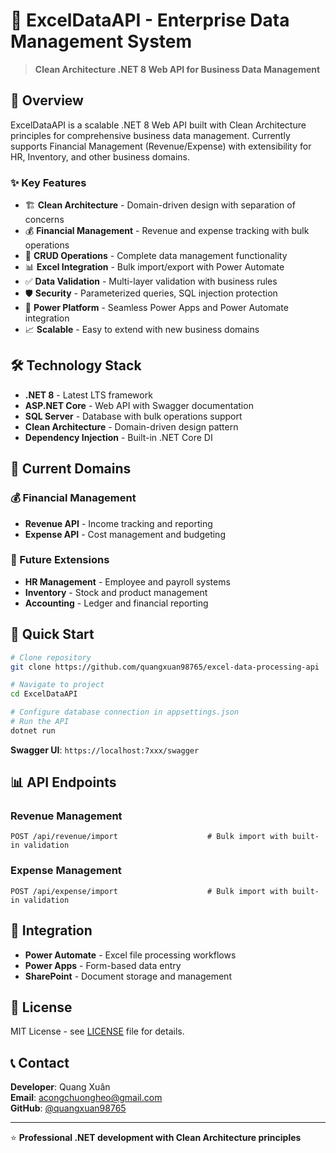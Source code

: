 # 🏢 ExcelDataAPI - Enterprise Data Management System

> **Clean Architecture .NET 8 Web API for Business Data Management**

## 🚀 Overview

ExcelDataAPI is a scalable .NET 8 Web API built with Clean Architecture principles for comprehensive business data management. Currently supports Financial Management (Revenue/Expense) with extensibility for HR, Inventory, and other business domains.

### ✨ Key Features

- 🏗️ **Clean Architecture** - Domain-driven design with separation of concerns
- 💰 **Financial Management** - Revenue and expense tracking with bulk operations
- 🔄 **CRUD Operations** - Complete data management functionality
- 📊 **Excel Integration** - Bulk import/export with Power Automate
- ✅ **Data Validation** - Multi-layer validation with business rules
- 🛡️ **Security** - Parameterized queries, SQL injection protection
- 🔗 **Power Platform** - Seamless Power Apps and Power Automate integration
- 📈 **Scalable** - Easy to extend with new business domains

## 🛠️ Technology Stack

- **.NET 8** - Latest LTS framework
- **ASP.NET Core** - Web API with Swagger documentation
- **SQL Server** - Database with bulk operations support
- **Clean Architecture** - Domain-driven design pattern
- **Dependency Injection** - Built-in .NET Core DI

## 🎯 Current Domains

### 💰 Financial Management
- **Revenue API** - Income tracking and reporting
- **Expense API** - Cost management and budgeting

### 🚀 Future Extensions
- **HR Management** - Employee and payroll systems
- **Inventory** - Stock and product management
- **Accounting** - Ledger and financial reporting

## 🚀 Quick Start

```bash
# Clone repository
git clone https://github.com/quangxuan98765/excel-data-processing-api

# Navigate to project
cd ExcelDataAPI

# Configure database connection in appsettings.json
# Run the API
dotnet run
```

**Swagger UI**: `https://localhost:7xxx/swagger`

## 📊 API Endpoints

### Revenue Management
```
POST /api/revenue/import                    # Bulk import with built-in validation
```

### Expense Management
```
POST /api/expense/import                    # Bulk import with built-in validation
```

## 🔗 Integration

- **Power Automate** - Excel file processing workflows
- **Power Apps** - Form-based data entry
- **SharePoint** - Document storage and management

## 📄 License

MIT License - see [LICENSE](LICENSE) file for details.

## 📞 Contact

**Developer**: Quang Xuân  
**Email**: acongchuongheo@gmail.com  
**GitHub**: [@quangxuan98765](https://github.com/quangxuan98765)

---

⭐ **Professional .NET development with Clean Architecture principles**
